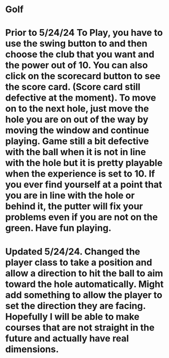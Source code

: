 # Golf
# Prior to 5/24/24 To Play, you have to use the swing button to and then choose the club that you want and the power out of 10. You can also click on the scorecard button to see the score card. (Score card still defective at the moment). To move on to the next hole, just move the hole you are on out of the way by moving the window and continue playing. Game still a bit defective with the ball when it is not in line with the hole but it is pretty playable when the experience is set to 10. If you ever find yourself at a point that you are in line with the hole or behind it, the putter will fix your problems even if you are not on the green. Have fun playing.

# Updated 5/24/24. Changed the player class to take a position and allow a direction to hit the ball to aim toward the hole automatically. Might add something to allow the player to set the direction they are facing. Hopefully I will be able to make courses that are not straight in the future and actually have real dimensions.
